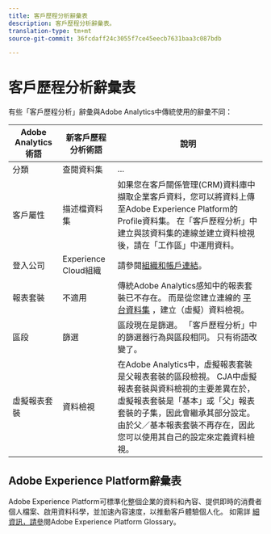 ```yaml
---
title: 客戶歷程分析辭彙表
description: 客戶歷程分析辭彙表。
translation-type: tm+mt
source-git-commit: 36fcdaff24c3055f7ce45eecb7631baa3c087bdb

---
```



# 客戶歷程分析辭彙表

有些「客戶歷程分析」辭彙與Adobe Analytics中傳統使用的辭彙不同：

| Adobe Analytics術語 | 新客戶歷程分析術語 | 說明 |
|---|---|---|
| 分類 | 查閱資料集 | ... |
| 客戶屬性 | 描述檔資料集 | 如果您在客戶關係管理(CRM)資料庫中擷取企業客戶資料，您可以將資料上傳至Adobe Experience Platform的Profile資料集。 在「客戶歷程分析」中建立與該資料集的連線並建立資料檢視後，請在「工作區」中運用資料。 |
| 登入公司 | Experience Cloud組織 | 請參閱[組織和帳戶連結](https://docs.adobe.com/content/help/en/core-services/interface/manage-users-and-products/organizations.html#topic_C31CB834F109465A82ED57FF0563B3F1)。 |
| 報表套裝 | 不適用 | 傳統Adobe Analytics感知中的報表套裝已不存在。 而是從您建立連線的 [平台資料集](/help/data-views/create-dataview.md) ，建立（虛擬）資料檢視。 |
| 區段 | 篩選 | 區段現在是篩選。 「客戶歷程分析」中的篩選器行為與區段相同。 只有術語改變了。 |
| 虛擬報表套裝 | 資料檢視 | 在Adobe Analytics中，虛擬報表套裝是父報表套裝的區段檢視。 CJA中虛擬報表套裝與資料檢視的主要差異在於，虛擬報表套裝是「基本」或「父」報表套裝的子集，因此會繼承其部分設定。 由於父／基本報表套裝不再存在，因此您可以使用其自己的設定來定義資料檢視。 |

## Adobe Experience Platform辭彙表

Adobe Experience Platform可標準化整個企業的資料和內容、提供即時的消費者個人檔案、啟用資料科學，並加速內容速度，以推動客戶體驗個人化。
如需詳 [細資訊，請參](https://www.adobe.io/apis/experienceplatform/home/services/acp-glossary.html)閱Adobe Experience Platform Glossary。
